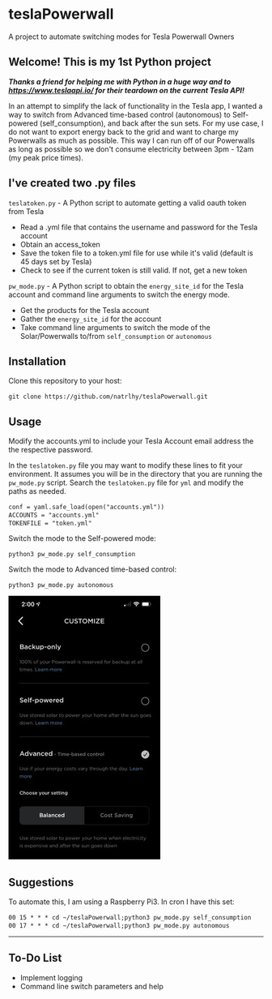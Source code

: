 # teslaPowerwall

A project to automate switching modes for Tesla Powerwall Owners

## Welcome! This is my 1st Python project

**_Thanks a friend for helping me with Python in a huge way and to <https://www.teslaapi.io/> for their teardown on the current Tesla API!_**

In an attempt to simplify the lack of functionality in the Tesla app, I wanted a way to switch from Advanced time-based control (autonomous) to Self-powered (self_consumption), and back after the sun sets. For my use case, I do not want to export energy back to the grid and want to charge my Powerwalls as much as possible. This way I can run off of our Powerwalls as long as possible so we don't consume electricity between 3pm - 12am (my peak price times).

## I've created two .py files

`teslatoken.py` - A Python script to automate getting a valid oauth token from Tesla

- Read a .yml file that contains the username and password for the Tesla account
- Obtain an access_token
- Save the token file to a token.yml file for use while it's valid (default is 45 days set by Tesla)
- Check to see if the current token is still valid. If not, get a new token
  
`pw_mode.py` - A Python script to obtain the `energy_site_id` for the Tesla account and command line arguments to switch the energy mode.

- Get the products for the Tesla account
- Gather the `energy_site_id` for the account
- Take command line arguments to switch the mode of the Solar/Powerwalls to/from `self_consumption` or `autonomous`

## Installation

Clone this repository to your host:

```text
git clone https://github.com/natrlhy/teslaPowerwall.git
```

## Usage

Modify the accounts.yml to include your Tesla Account email address the the respective password.

In the `teslatoken.py` file you may want to modify these lines to fit your environment. It assumes you will be in the directory that you are running the `pw_mode.py` script. Search the `teslatoken.py` file for `yml` and modify the paths as needed.

```text
conf = yaml.safe_load(open("accounts.yml"))
ACCOUNTS = "accounts.yml"
TOKENFILE = "token.yml"
```

Switch the mode to the Self-powered mode:

```text
python3 pw_mode.py self_consumption
```

Switch the mode to Advanced time-based control:

```text
python3 pw_mode.py autonomous
```

![Sample](images/tesla_app2.jpeg)

## Suggestions

To automate this, I am using a Raspberry Pi3. In cron I have this set:

```text
00 15 * * * cd ~/teslaPowerwall;python3 pw_mode.py self_consumption
00 17 * * * cd ~/teslaPowerwall;python3 pw_mode.py autonomous
```

---

## To-Do List

- Implement logging
- Command line switch parameters and help
